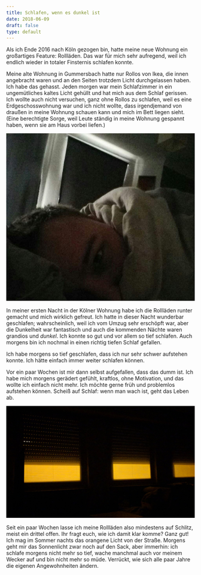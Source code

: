 ```yaml
---
title: Schlafen, wenn es dunkel ist
date: 2018-06-09
draft: false
type: default
---
```


Als ich Ende 2016 nach Köln gezogen bin, hatte meine neue Wohnung ein großartiges Feature: Rollläden. Das war für mich sehr aufregend, weil ich endlich wieder in totaler Finsternis schlafen konnte.

Meine alte Wohnung in Gummersbach hatte nur Rollos von Ikea, die innen angebracht waren und an den Seiten trotzdem Licht durchgelassen haben. Ich habe das gehasst. Jeden morgen war mein Schlafzimmer in ein ungemütliches kaltes Licht gehüllt und hat mich aus dem Schlaf gerissen. Ich wollte auch nicht versuchen, ganz ohne Rollos zu schlafen, weil es eine Erdgeschosswohnung war und ich nicht wollte, dass irgendjemand von draußen in meine Wohnung schauen kann und mich im Bett liegen sieht. (Eine berechtigte Sorge, weil Leute ständig in meine Wohnung gespannt haben, wenn sie am Haus vorbei liefen.)

<img src="./then.jpg" title="Alleine schon die Tatsache, dass ich damals (2015) dieses Foto gemacht habe, zeigt wie sehr mich die ganze Situation genervt hat." />

In meiner ersten Nacht in der Kölner Wohnung habe ich die Rollläden runter gemacht und mich wirklich gefreut. Ich hatte in dieser Nacht wunderbar geschlafen; wahrscheinlich, weil ich vom Umzug sehr erschöpft war, aber die Dunkelheit war fantastisch und auch die kommenden Nächte waren grandios und _dunkel_. Ich konnte so gut und vor allem so tief schlafen. Auch morgens bin ich nochmal in einen richtig tiefen Schlaf gefallen.

Ich habe morgens so tief geschlafen, dass ich nur sehr schwer aufstehen konnte. Ich hätte einfach immer weiter schlafen können.

Vor ein paar Wochen ist mir dann selbst aufgefallen, dass das dumm ist. Ich habe mich morgens gerädert gefühlt, kraftlos, ohne Motivation, und das wollte ich einfach nicht mehr. Ich möchte gerne früh und problemlos aufstehen können. Scheiß auf Schlaf: wenn man wach ist, geht das Leben ab.

<img src="./now.jpg" title="Neue Licht-Schlaf-Situation in meinem Leben." />

Seit ein paar Wochen lasse ich meine Rollläden also mindestens auf Schlitz, meist ein drittel offen. Ihr fragt euch, wie ich damit klar komme? Ganz gut! Ich mag im Sommer nachts das orangene Licht von der Straße. Morgens geht mir das Sonnenlicht zwar noch auf den Sack, aber immerhin: ich schlafe morgens nicht mehr so tief, wache manchmal auch vor meinem Wecker auf und bin nicht mehr so müde. Verrückt, wie sich alle paar Jahre die eigenen Angewohnheiten ändern.
